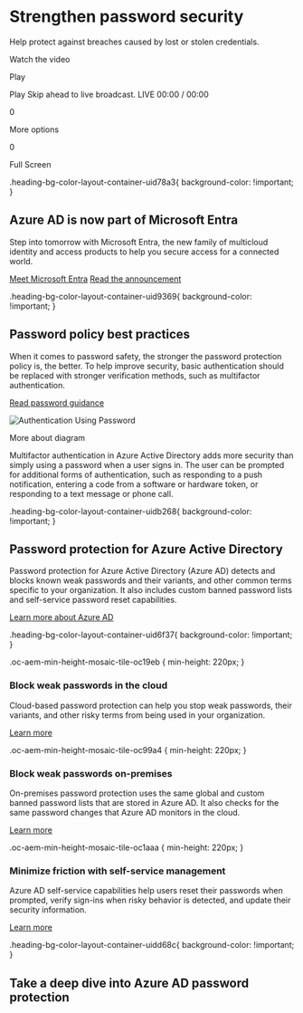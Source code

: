 # Strengthen password security

  

Help protect against breaches caused by lost or stolen credentials.

Watch the video

 

Play

Play Skip ahead to live broadcast. LIVE 00:00 / 00:00

0

More options

0

Full Screen

.heading-bg-color-layout-container-uid78a3{ background-color: !important; }

## Azure AD is now part of Microsoft Entra

Step into tomorrow with Microsoft Entra, the new family of multicloud identity and access products to help you secure access for a connected world.

[Meet Microsoft Entra](https://www.microsoft.com/en-us/security/business/microsoft-entra) [Read the announcement](https://go.microsoft.com/fwlink/p/?LinkID=2196112&clcid=0x409)

.heading-bg-color-layout-container-uid9369{ background-color: !important; }

## Password policy best practices

When it comes to password safety, the stronger the password protection policy is, the better. To help improve security, basic authentication should be replaced with stronger verification methods, such as multifactor authentication.

[Read password guidance](https://go.microsoft.com/fwlink/p/?LinkID=2156244&clcid=0x409)

![Authentication Using Password](https://cdn-dynmedia-1.microsoft.com/is/image/microsoftcorp/Infographic_AuthenticationUsingPassword_1600x750_RWyGik?resMode=sharp2&op_usm=1.5,0.65,15,0&wid=800&hei=376&qlt=95&fit=constrain)

More about diagram

Multifactor authentication in Azure Active Directory adds more security than simply using a password when a user signs in. The user can be prompted for additional forms of authentication, such as responding to a push notification, entering a code from a software or hardware token, or responding to a text message or phone call.

.heading-bg-color-layout-container-uidb268{ background-color: !important; }

## Password protection for Azure Active Directory

Password protection for Azure Active Directory (Azure AD) detects and blocks known weak passwords and their variants, and other common terms specific to your organization. It also includes custom banned password lists and self-service password reset capabilities.

[Learn more about Azure AD](https://www.microsoft.com/en-us/security/business/identity-access/azure-active-directory)

.heading-bg-color-layout-container-uid6f37{ background-color: !important; }

.oc-aem-min-height-mosaic-tile-oc19eb { min-height: 220px; }

### Block weak passwords in the cloud

Cloud-based password protection can help you stop weak passwords, their variants, and other risky terms from being used in your organization.  

[Learn more](https://go.microsoft.com/fwlink/?linkid=2034845&clcid=0x409)

.oc-aem-min-height-mosaic-tile-oc99a4 { min-height: 220px; }

### Block weak passwords on-premises

On-premises password protection uses the same global and custom banned password lists that are stored in Azure AD. It also checks for the same password changes that Azure AD monitors in the cloud.

[Learn more](https://go.microsoft.com/fwlink/?linkid=2156344&clcid=0x409)

.oc-aem-min-height-mosaic-tile-oc1aaa { min-height: 220px; }

### Minimize friction with self-service management

Azure AD self-service capabilities help users reset their passwords when prompted, verify sign-ins when risky behavior is detected, and update their security information.

[Learn more](https://go.microsoft.com/fwlink/?linkid=2123214&clcid=0x409)

.heading-bg-color-layout-container-uidd68c{ background-color: !important; }

## Take a deep dive into Azure AD password protection